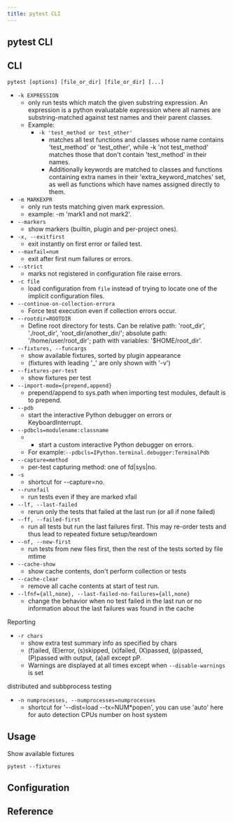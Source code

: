 ```yaml
---
title: pytest CLI
---
```


## pytest CLI


## CLI

```
pytest [options] [file_or_dir] [file_or_dir] [...]
```

* `-k EXPRESSION`
    * only run tests which match the given substring expression. An expression is a python evaluatable expression where all names are substring-matched against test names and their parent classes.
    * Example:
        * `-k 'test_method or test_other'`
            * matches all test functions and classes whose name contains 'test_method' or 'test_other', while -k 'not test_method' matches those that don't contain 'test_method' in their names.
            * Additionally keywords are matched to classes and functions containing extra names in their 'extra_keyword_matches' set, as well as functions which have names assigned directly to them.
* `-m MARKEXPR`
    * only run tests matching given mark expression.
    * example: -m 'mark1 and not mark2'.
* `--markers`
    * show markers (builtin, plugin and per-project ones).
* `-x, --exitfirst`
    * exit instantly on first error or failed test.
* `--maxfail=num`
    * exit after first num failures or errors.
* `--strict`
    * marks not registered in configuration file raise errors.
* `-c file`
    * load configuration from `file` instead of trying to locate one of the implicit configuration files.
* `--continue-on-collection-errora`
    * Force test execution even if collection errors occur.
* `--rootdir=ROOTDIR`
    * Define root directory for tests. Can be relative path: 'root_dir', './root_dir', 'root_dir/another_dir/';
                    absolute path: '/home/user/root_dir'; path with variables: '$HOME/root_dir'.
* `--fixtures, --funcargs`
    * show available fixtures, sorted by plugin appearance
    * (fixtures with leading '_' are only shown with '-v')
* `--fixtures-per-test`
    * show fixtures per test
* `--import-mode={prepend,append}`
    * prepend/append to sys.path when importing test modules, default is to prepend.
* `--pdb`
    * start the interactive Python debugger on errors or KeyboardInterrupt.
* `--pdbcls=modulename:classname`
    * * start a custom interactive Python debugger on errors.
    * For example:`--pdbcls=IPython.terminal.debugger:TerminalPdb`
* `--capture=method`
    * per-test capturing method: one of fd|sys|no.
* `-s`
    * shortcut for --capture=no.
* `--runxfail`
    * run tests even if they are marked xfail
* `--lf, --last-failed`
    * rerun only the tests that failed at the last run (or all if none failed)
* `--ff, --failed-first`
    * run all tests but run the last failures first. This may re-order tests and thus lead to repeated fixture setup/teardown
* `--nf, --new-first`
    * run tests from new files first, then the rest of the tests sorted by file mtime
* `--cache-show`
    * show cache contents, don't perform collection or tests
* `--cache-clear`
    * remove all cache contents at start of test run.
* `--lfnf={all,none}, --last-failed-no-failures={all,none}`
    * change the behavior when no test failed in the last run or no information about the last failures was found in the cache

Reporting


* `-r chars`
    * show extra test summary info as specified by chars
    * (f)ailed, (E)error, (s)skipped, (x)failed, (X)passed, (p)passed, (P)passed with output, (a)all except pP.
    * Warnings are displayed at all times except when `--disable-warnings` is set

distributed and subbprocess testing


* `-n numprocesses, --numprocesses=numprocesses`
    * shortcut for '--dist=load --tx=NUM*popen', you can use 'auto' here for auto detection CPUs number on host system

## Usage
Show available fixtures

```
pytest --fixtures
```

## Configuration

## Reference
